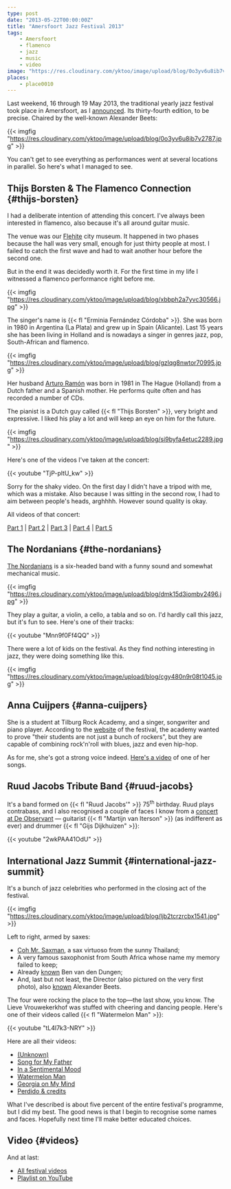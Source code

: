 ```yaml
---
type: post
date: "2013-05-22T00:00:00Z"
title: "Amersfoort Jazz Festival 2013"
tags:
    - Amersfoort
    - flamenco
    - jazz
    - music
    - video
image: "https://res.cloudinary.com/yktoo/image/upload/blog/0o3yv6u8ib7v2787.jpg"
places:
    - place0010
---
```


Last weekend, 16 through 19 May 2013, the traditional yearly jazz festival took place in Amersfoort, as I [announced](0183). Its thirty-fourth edition, to be precise. Chaired by the well-known Alexander Beets:

{{< imgfig "https://res.cloudinary.com/yktoo/image/upload/blog/0o3yv6u8ib7v2787.jpg" >}}

<!--more-->

You can't get to see everything as performances went at several locations in parallel. So here's what I managed to see.

## Thijs Borsten & The Flamenco Connection {#thijs-borsten}

I had a deliberate intention of attending this concert. I've always been interested in flamenco, also because it's all around guitar music.

The venue was our [Flehite](http://www.museumflehite.nl/) city museum. It happened in two phases because the hall was very small, enough for just thirty people at most. I failed to catch the first wave and had to wait another hour before the second one.

But in the end it was decidedly worth it. For the first time in my life I witnessed a flamenco performance right before me.

{{< imgfig "https://res.cloudinary.com/yktoo/image/upload/blog/xbbph2a7yvc30566.jpg" >}}

The singer's name is {{< fl "Erminia Fernández Córdoba" >}}. She was born in 1980 in Argentina (La Plata) and grew up in Spain (Alicante). Last 15 years she has been living in Holland and is nowadays a singer in genres jazz, pop, South-African and flamenco.

{{< imgfig "https://res.cloudinary.com/yktoo/image/upload/blog/gzlqg8nwtor70995.jpg" >}}

Her husband [Arturo Ramón](http://www.arturoramon.com/) was born in 1981 in The Hague (Holland) from a Dutch father and a Spanish mother. He performs quite often and has recorded a number of CDs.

The pianist is a Dutch guy called {{< fl "Thijs Borsten" >}}, very bright and expressive. I liked his play a lot and will keep an eye on him for the future.

{{< imgfig "https://res.cloudinary.com/yktoo/image/upload/blog/si9byfa4etuc2289.jpg" >}}

Here's one of the videos I've taken at the concert:

{{< youtube "TjP-pltU_kw" >}}

Sorry for the shaky video. On the first day I didn't have a tripod with me, which was a mistake. Also because I was sitting in the second row, I had to aim between people's heads, arghhhh. However sound quality is okay.

All videos of that concert:

[Part 1](http://www.youtube.com/watch?v=TjP-pltU_kw) |
[Part 2](http://www.youtube.com/watch?v=a62234HbSKo) |
[Part 3](http://www.youtube.com/watch?v=DuA1Zu9Gt3A) |
[Part 4](http://www.youtube.com/watch?v=QNl4-5zddic) |
[Part 5](http://www.youtube.com/watch?v=_OdibjdsXsk)

## The Nordanians {#the-nordanians}

[The Nordanians](http://www.nordanians.com/) is a six-headed band with a funny sound and somewhat mechanical music.

{{< imgfig "https://res.cloudinary.com/yktoo/image/upload/blog/dmk15d3iombv2496.jpg" >}}

They play a guitar, a violin, a cello, a tabla and so on. I'd hardly call this jazz, but it's fun to see. Here's one of their tracks:

{{< youtube "Mnn9f0Ff4QQ" >}}

There were a lot of kids on the festival. As they find nothing interesting in jazz, they were doing something like this.

{{< imgfig "https://res.cloudinary.com/yktoo/image/upload/blog/cgy480n9r08t1045.jpg" >}}

## Anna Cuijpers {#anna-cuijpers}

She is a student at Tilburg Rock Academy, and a singer, songwriter and piano player. According to the [website](http://www.amersfoortjazz.nl/) of the festival, the academy wanted to prove "their students are not just a bunch of rockers", but they are capable of combining rock'n'roll with blues, jazz and even hip-hop.

As for me, she's got a strong voice indeed. [Here's a video](http://www.youtube.com/watch?v=J0i2vLF6h4A) of one of her songs.

## Ruud Jacobs Tribute Band {#ruud-jacobs}

It's a band formed on {{< fl "Ruud Jacobs'" >}} 75<sup>th</sup> birthday. Ruud plays contrabass, and I also recognised a couple of faces I know from a [concert at De Observant](ru;0125) — guitarist {{< fl "Martijn van Iterson" >}} (as indifferent as ever) and drummer {{< fl "Gijs Dijkhuizen" >}}:

{{< youtube "2wkPAA41OdU" >}}

## International Jazz Summit {#international-jazz-summit}

It's a bunch of jazz celebrities who performed in the closing act of the festival.

{{< imgfig "https://res.cloudinary.com/yktoo/image/upload/blog/ljb2tcrzrcbx1541.jpg" >}}

Left to right, armed by saxes:

* [Coh Mr. Saxman](http://www.kohmrsaxman.com/), a sax virtuoso from the sunny Thailand;
* A very famous saxophonist from South Africa whose name my memory failed to keep;
* Already [known](ru;0134) Ben van den Dungen;
* And, last but not least, the Director (also pictured on the very first photo), also [known](ru;0125) Alexander Beets.

The four were rocking the place to the top—the last show, you know. The Lieve Vrouwekerkhof was stuffed with cheering and dancing people. Here's one of their videos called {{< fl "Watermelon Man" >}}:

{{< youtube "tL4l7k3-NRY" >}}

Here are all their videos:

* [(Unknown)](http://www.youtube.com/watch?v=ZwQ6gNszgE8)
* [Song for My Father](http://www.youtube.com/watch?v=0XVn3h6mOPI)
* [In a Sentimental Mood](http://www.youtube.com/watch?v=d0olUvfyyx4)
* [Watermelon Man](http://www.youtube.com/watch?v=tL4l7k3-NRY)
* [Georgia on My Mind](http://www.youtube.com/watch?v=uU1o6ivsg2c)
* [Perdido &amp; credits](http://www.youtube.com/watch?v=r1cSyZ_lXtw)

What I've described is about five percent of the entire festival's programme, but I did my best. The good news is that I begin to recognise some names and faces. Hopefully next time I'll make better educated choices.

## Video {#videos}

And at last:

* [All festival videos](/videoevents/vevt0013)
* [Playlist on YouTube](http://www.youtube.com/playlist?list=PLRtML0bqZ1ineNeyAPp-7wAvCFWk2mnf9)
